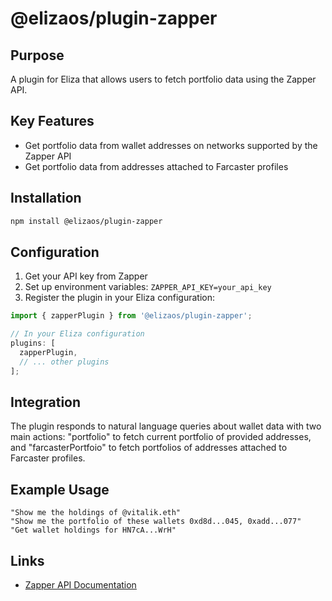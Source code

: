# @elizaos/plugin-zapper

## Purpose
A plugin for Eliza that allows users to fetch portfolio data using the Zapper API.

## Key Features
- Get portfolio data from wallet addresses on networks supported by the Zapper API
- Get portfolio data from addresses attached to Farcaster profiles

## Installation
```bash
npm install @elizaos/plugin-zapper
```

## Configuration
1. Get your API key from Zapper
2. Set up environment variables: `ZAPPER_API_KEY=your_api_key`
3. Register the plugin in your Eliza configuration:
```typescript
import { zapperPlugin } from '@elizaos/plugin-zapper';

// In your Eliza configuration
plugins: [
  zapperPlugin,
  // ... other plugins
];
```

## Integration
The plugin responds to natural language queries about wallet data with two main actions: "portfolio" to fetch current portfolio of provided addresses, and "farcasterPortfoio" to fetch portfolios of addresses attached to Farcaster profiles.

## Example Usage
```plaintext
"Show me the holdings of @vitalik.eth"
"Show me the portfolio of these wallets 0xd8d...045, 0xadd...077"
"Get wallet holdings for HN7cA...WrH"
```

## Links
- [Zapper API Documentation](https://protocol.zapper.xyz/docs/api/)
